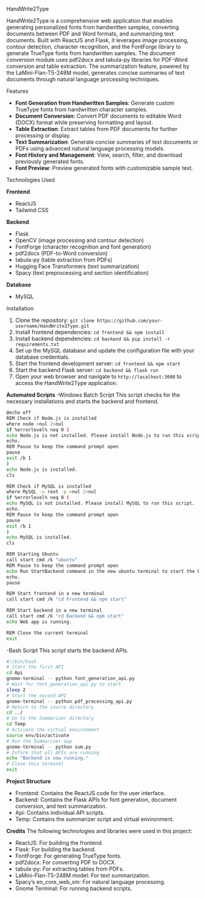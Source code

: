 HandWrite2Type

HandWrite2Type is a comprehensive web application that enables generating personalized fonts from handwritten samples, converting documents between PDF and Word formats, and summarizing text documents. Built with ReactJS and Flask, it leverages image processing, contour detection, character recognition, and the FontForge library to generate TrueType fonts from handwritten samples. The document conversion module uses pdf2docx and tabula-py libraries for PDF-Word conversion and table extraction. The summarization feature, powered by the LaMini-Flan-T5-248M model, generates concise summaries of text documents through natural language processing techniques.

Features

- **Font Generation from Handwritten Samples**: Generate custom TrueType fonts from handwritten character samples.
- **Document Conversion**: Convert PDF documents to editable Word (DOCX) format while preserving formatting and layout.
- **Table Extraction**: Extract tables from PDF documents for further processing or display.
- **Text Summarization**: Generate concise summaries of text documents or PDFs using advanced natural language processing models.
- **Font History and Management**: View, search, filter, and download previously generated fonts.
- **Font Preview**: Preview generated fonts with customizable sample text.

Technologies Used

**Frontend**
- ReactJS
- Tailwind CSS

**Backend**
- Flask
- OpenCV (image processing and contour detection)
- FontForge (character recognition and font generation)
- pdf2docx (PDF-to-Word conversion)
- tabula-py (table extraction from PDFs)
- Hugging Face Transformers (text summarization)
- Spacy (text preprocessing and section identification)

**Database**
- MySQL

Installation

1. Clone the repository: `git clone https://github.com/your-username/HandWrite2Type.git`
2. Install frontend dependencies: `cd frontend && npm install`
3. Install backend dependencies: `cd backend && pip install -r requirements.txt`
4. Set up the MySQL database and update the configuration file with your database credentials.
5. Start the frontend development server: `cd frontend && npm start`
6. Start the backend Flask server: `cd backend && flask run`
7. Open your web browser and navigate to `http://localhost:3000` to access the HandWrite2Type application.

**Automated Scripts**
-Windows Batch Script
  This script checks for the necessary installations and starts the backend and frontend.
  ````bash
  @echo off
  REM Check if Node.js is installed
  where node >nul 2>nul
  if %errorlevel% neq 0 (
  echo Node.js is not installed. Please install Node.js to run this script.
  echo.
  REM Pause to keep the command prompt open
  pause
  exit /b 1
  )
  echo Node.js is installed.
  cls
  
  REM Check if MySQL is installed
  where MySQL -u root -p >nul 2>nul
  if %errorlevel% neq 0 (
  echo MySQL is not installed. Please install MySQL to run this script.
  echo.
  REM Pause to keep the command prompt open
  pause
  exit /b 1
  )
  echo MySQL is installed.
  cls
  
  REM Starting Ubuntu
  call start cmd /k "ubuntu"
  REM Pause to keep the command prompt open
  echo Run StartBackend command in the new ubuntu terminal to start the backend APIs.
  echo.
  pause
  
  REM Start frontend in a new terminal
  call start cmd /k "cd Frontend && npm start"
  
  REM Start backend in a new terminal
  call start cmd /k "cd Backend && npm start"
  echo Web app is running.
  
  REM Close the current terminal
  exit
  ````

-Bash Script
  This script starts the backend APIs.
  ````bash
  #!/bin/bash
  # Start the first API
  cd Api
  gnome-terminal -- python font_generation_api.py
  # Wait for font_generation_api.py to start
  sleep 2
  # Start the second API
  gnome-terminal -- python pdf_processing_api.py
  # Return to the source directory
  cd ../
  # Go to the Summarizer directory
  cd Temp
  # Activate the virtual environment
  source env/bin/activate
  # Run the Summarizer app
  gnome-terminal -- python sum.py
  # Inform that all APIs are running
  echo "Backend is now running."
  # Close this terminal
  exit
  ````
**Project Structure**
  - Frontend: Contains the ReactJS code for the user interface.
  - Backend: Contains the Flask APIs for font generation, document conversion, and text summarization.
  - Api: Contains individual API scripts.
  - Temp: Contains the summarizer script and virtual environment.

**Credits**
  The following technologies and libraries were used in this project:
  
  - ReactJS: For building the frontend.
  - Flask: For building the backend.
  - FontForge: For generating TrueType fonts.
  - pdf2docx: For converting PDF to DOCX.
  - tabula-py: For extracting tables from PDFs.
  - LaMini-Flan-T5-248M model: For text summarization.
  - Spacy’s en_core_web_sm: For natural language processing.
  - Gnome Terminal: For running backend scripts.
